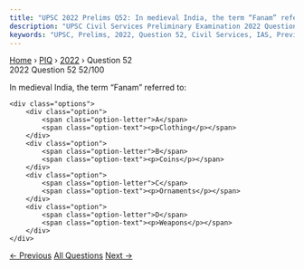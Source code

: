 ```yaml
---
title: "UPSC 2022 Prelims Q52: In medieval India, the term “Fanam” referred to:"
description: "UPSC Civil Services Preliminary Examination 2022 Question 52 with options and answer"
keywords: "UPSC, Prelims, 2022, Question 52, Civil Services, IAS, Previous Year Questions"
---
```


<nav class="breadcrumb">
    <a href="../../">Home</a>
    <span>›</span>
    <a href="../">PIQ</a>
    <span>›</span>
    <a href="./">2022</a>
    <span>›</span>
    <span>Question 52</span>
</nav>

<div class="question-header">
    <div class="question-meta">
        <span class="year-badge">2022</span>
        <span class="question-number">Question 52</span>
        <span class="progress">52/100</span>
    </div>
    <div class="progress-bar">
        <div class="progress-fill" style="width: 52.0%"></div>
    </div>
</div>

<div class="question-content">
    <div class="question-text">
        <p>In medieval India, the term “Fanam” referred to:</p>
    </div>
    
    <div class="options">
        <div class="option">
            <span class="option-letter">A</span>
            <span class="option-text"><p>Clothing</p></span>
        </div>
        <div class="option">
            <span class="option-letter">B</span>
            <span class="option-text"><p>Coins</p></span>
        </div>
        <div class="option">
            <span class="option-letter">C</span>
            <span class="option-text"><p>Ornaments</p></span>
        </div>
        <div class="option">
            <span class="option-letter">D</span>
            <span class="option-text"><p>Weapons</p></span>
        </div>
    </div>
</div>

<div class="question-nav">
    <a href="../q051-in-the-government-of-india-act-1919-the-functions/" class="nav-btn prev">← Previous</a>
    <a href="../" class="nav-btn center">All Questions</a>
    <a href="../q053-consider-the-following-freedom-fighters-1-barindra/" class="nav-btn next">Next →</a>
</div>
